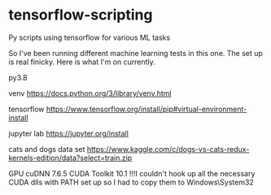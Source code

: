 # tensorflow-scripting
Py scripts using tensorflow for various ML tasks


So I've been running different machine learning tests in this one. The set up is real finicky. Here is what I'm on currently. 

py3.8

venv
https://docs.python.org/3/library/venv.html

tensorflow
https://www.tensorflow.org/install/pip#virtual-environment-install

jupyter lab
https://jupyter.org/install

cats and dogs data set
https://www.kaggle.com/c/dogs-vs-cats-redux-kernels-edition/data?select=train.zip

GPU
cuDNN 7.6.5
CUDA Toolkit 10.1 
!!!I couldn't hook up all the necessary CUDA dlls with PATH set up so I had to copy them to Windows\System32 